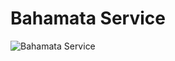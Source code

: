 # Bahamata Service

![Bahamata Service]("https://github.com/Captain-Leftovers/assets/blob/master/bahamata.gif")
